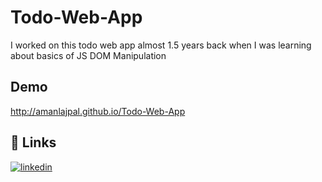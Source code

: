 
# Todo-Web-App

I worked on this todo web app almost 1.5 years back when I was learning about basics of JS DOM Manipulation


## Demo

http://amanlajpal.github.io/Todo-Web-App


## 🔗 Links
[![linkedin](https://img.shields.io/badge/linkedin-0A66C2?style=for-the-badge&logo=linkedin&logoColor=white)](https://www.linkedin.com/in/aman-lajpal/)

